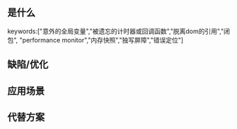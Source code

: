 ## <a id="whatis">是什么</a>

keywords:["意外的全局变量","被遗忘的计时器或回调函数","脱离dom的引用","闭包", "performance monitor","内存快照","独写屏障","错误定位"]



## <a id="issue">缺陷/优化</a>



## <a id="scenario">应用场景</a>



## <a id="replacement">代替方案</a>

